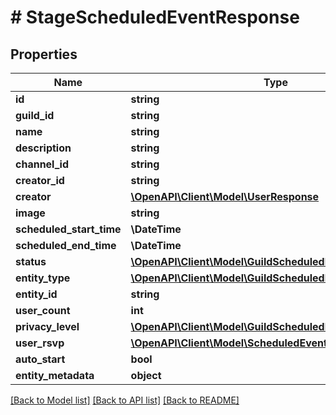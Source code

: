 # # StageScheduledEventResponse

## Properties

Name | Type | Description | Notes
------------ | ------------- | ------------- | -------------
**id** | **string** |  |
**guild_id** | **string** |  |
**name** | **string** |  |
**description** | **string** |  | [optional]
**channel_id** | **string** |  | [optional]
**creator_id** | **string** |  | [optional]
**creator** | [**\OpenAPI\Client\Model\UserResponse**](UserResponse.md) |  | [optional]
**image** | **string** |  | [optional]
**scheduled_start_time** | **\DateTime** |  |
**scheduled_end_time** | **\DateTime** |  | [optional]
**status** | [**\OpenAPI\Client\Model\GuildScheduledEventStatuses**](GuildScheduledEventStatuses.md) |  |
**entity_type** | [**\OpenAPI\Client\Model\GuildScheduledEventEntityTypes**](GuildScheduledEventEntityTypes.md) |  |
**entity_id** | **string** |  | [optional]
**user_count** | **int** |  | [optional]
**privacy_level** | [**\OpenAPI\Client\Model\GuildScheduledEventPrivacyLevels**](GuildScheduledEventPrivacyLevels.md) |  |
**user_rsvp** | [**\OpenAPI\Client\Model\ScheduledEventUserResponse**](ScheduledEventUserResponse.md) |  | [optional]
**auto_start** | **bool** |  |
**entity_metadata** | **object** |  | [optional]

[[Back to Model list]](../../README.md#models) [[Back to API list]](../../README.md#endpoints) [[Back to README]](../../README.md)
